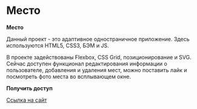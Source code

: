 # Место

**Место**

Данный проект - это адаптивное одностраничное приложение. Здесь используются HTML5, CSS3, БЭМ и JS.

В проекте задействованы Flexbox, CSS Grid, позиционирование и SVG. Сейчас доступен функционал редактирования информации о пользователе, добавления и удаления мест, можно поставить лайк и посмотреть фото места во всплывающем окне.

**Получить доступ**

[Ссылка на сайт](https://sergeyganus.github.io/mesto/)
